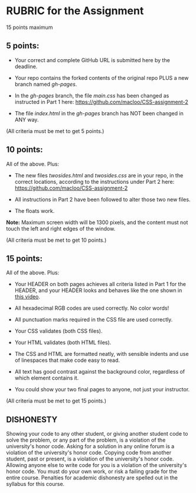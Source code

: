 # RUBRIC for the Assignment

15 points maximum

## 5 points:

* Your correct and complete GitHub URL is submitted here by the deadline.

* Your repo contains the forked contents of the original repo PLUS a new branch named *gh-pages*.

* In the *gh-pages* branch, the file *main.css* has been changed as instructed in Part 1 here: https://github.com/macloo/CSS-assignment-2  

* The file *index.html* in the *gh-pages* branch has NOT been changed in ANY way.

(All criteria must be met to get 5 points.)

## 10 points:

All of the above. Plus:

* The new files *twosides.html* and *twosides.css* are in your repo, in the correct locations, according to the instructions under Part 2 here:  https://github.com/macloo/CSS-assignment-2

* All instructions in Part 2 have been followed to alter those two new files.

* The floats work.

**Note:** Maximum screen width will be 1300 pixels, and the content must not touch the left and right edges of the window.

(All criteria must be met to get 10 points.)

## 15 points:

All of the above. Plus:

* Your HEADER on both pages achieves all criteria listed in Part 1 for the HEADER, and your HEADER looks and behaves like the one shown in [this video](https://www.youtube.com/watch?v=RKXZBsOr0JM&list=PLZFU-W6LLeecJuSQh20QUU_gCmS30sLTB&index=31).

* All hexadecimal RGB codes are used correctly. No color words!

* All punctuation marks required in the CSS file are used correctly.

* Your CSS validates (both CSS files).

* Your HTML validates (both HTML files).

* The CSS and HTML are formatted neatly, with sensible indents and use of linespaces that make code easy to read.

* All text has good contrast against the background color, regardless of which element contains it.

* You could show your two final pages to anyone, not just your instructor.

(All criteria must be met to get 15 points.)

## DISHONESTY

Showing your code to any other student, or giving another student code to solve the problem, or any part of the problem, is a violation of the university's honor code. Asking for a solution in any online forum is a violation of the university's honor code. Copying code from another student, past or present, is a violation of the university's honor code. Allowing anyone else to write code for you is a violation of the university's honor code. You must do your own work, or risk a failing grade for the entire course. Penalties for academic dishonesty are spelled out in the syllabus for this course.
